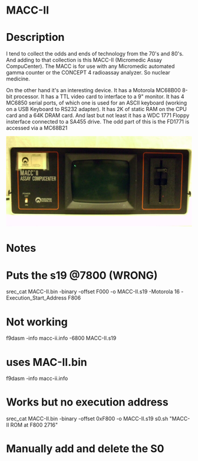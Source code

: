 # MACC-II

# Description

I tend to collect the odds and ends of technology from the 70's and 80's. And adding to that collection is this MACC-II (Micromedic Assay CompuCenter). The MACC is for use with any Micromedic automated gamma counter or the CONCEPT 4 radioassay analyzer. So nuclear medicine.

On the other hand it's an interesting device. It has a Motorola MC68B00 8-bit processor. It has a TTL video card to interface to a 9" monitor. It has 4 MC6850 serial ports, of which one is used for an ASCII keyboard (working on a USB Keyboard to RS232 adapter). It has 2K of static RAM on the CPU card and a 64K DRAM card. And last but not least it has a WDC 1771 Floppy insterface connected to a SA455 drive. The odd part of this is the FD1771 is accessed via a MC68B21

![MACC-II front](stuff/s-l1600.jpg)

# Notes

  # Puts the s19 @7800 (WRONG)
  srec_cat MACC-II.bin -binary -offset F000 -o MACC-II.s19 -Motorola 16  -Execution_Start_Address F806

  # Not working
  f9dasm -info macc-ii.info -6800  MACC-II.s19

  # uses MAC-II.bin
  f9dasm -info macc-ii.info

  # Works but no execution address
  srec_cat MACC-II.bin -binary -offset 0xF800 -o MACC-II.s19
  s0.sh "MACC-II ROM at F800 2716"
  # Manually add and delete the S0

